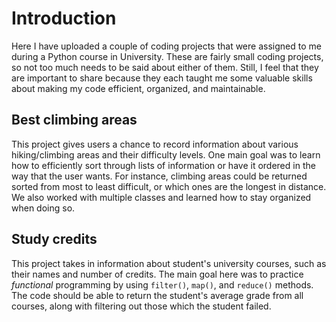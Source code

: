 # Introduction

Here I have uploaded a couple of coding projects that were assigned to me during a Python course in University. These are fairly small coding projects, so not too much needs to be said about either of them. 
Still, I feel that they are important to share because they each taught me some valuable skills about making my code efficient, organized, and maintainable. 

## Best climbing areas

This project gives users a chance to record information about various hiking/climbing areas and their difficulty levels. One main goal was to learn how to efficiently sort through lists of information or have it ordered
in the way that the user wants. For instance, climbing areas could be returned sorted from most to least difficult, or which ones are the longest in distance. We also worked with multiple classes and learned how to stay organized when doing so.

## Study credits

This project takes in information about student's university courses, such as their names and number of credits. The main goal here was to practice _functional_ programming by using `filter()`, `map()`, and `reduce()`
methods. The code should be able to return the student's average grade from all courses, along with filtering out those which the student failed.
